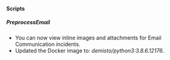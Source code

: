 
#### Scripts
##### PreprocessEmail
- You can now view inline images and attachments for Email Communication incidents.
- Updated the Docker image to: *demisto/python3:3.8.6.12176*.

